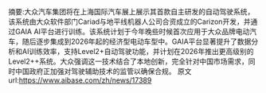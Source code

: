 摘要:大众汽车集团将在上海国际汽车展上展示其首款自主研发的自动驾驶系统，该系统由大众软件部门Cariad与地平线机器人公司合资成立的Carizon开发，并通过GAIA AI平台进行训练。该系统计划于今年晚些时候首次应用于大众品牌电动汽车，随后逐步集成到2026年起的经济型电动车型中。GAIA平台显著提升了数据分析和AI训练效率，支持Level2+自动驾驶功能，并计划在2026年推出更高级别的Level2++系统。大众强调这一技术结合了本地创新，完全针对中国市场需求，同时中国政府正加强对驾驶辅助技术的监管以确保合规。
原文url:https://www.aibase.com/zh/news/17389